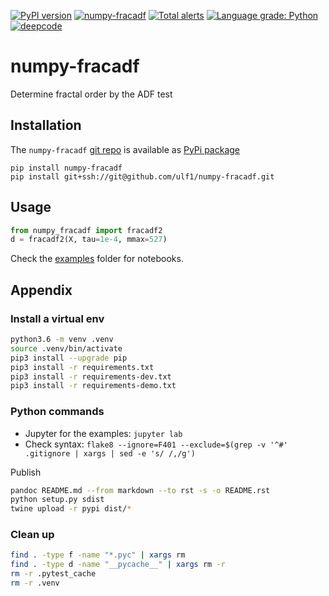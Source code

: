 [![PyPI version](https://badge.fury.io/py/numpy-fracadf.svg)](https://badge.fury.io/py/numpy-fracadf)
[![numpy-fracadf](https://snyk.io/advisor/python/numpy-fracadf/badge.svg)](https://snyk.io/advisor/python/numpy-fracadf)
[![Total alerts](https://img.shields.io/lgtm/alerts/g/ulf1/numpy-fracadf.svg?logo=lgtm&logoWidth=18)](https://lgtm.com/projects/g/ulf1/numpy-fracadf/alerts/)
[![Language grade: Python](https://img.shields.io/lgtm/grade/python/g/ulf1/numpy-fracadf.svg?logo=lgtm&logoWidth=18)](https://lgtm.com/projects/g/ulf1/numpy-fracadf/context:python)
[![deepcode](https://www.deepcode.ai/api/gh/badge?key=eyJhbGciOiJIUzI1NiIsInR5cCI6IkpXVCJ9.eyJwbGF0Zm9ybTEiOiJnaCIsIm93bmVyMSI6InVsZjEiLCJyZXBvMSI6Im51bXB5LWZyYWNhZGYiLCJpbmNsdWRlTGludCI6ZmFsc2UsImF1dGhvcklkIjoyOTQ1MiwiaWF0IjoxNjE5NTM4OTQ2fQ.wP1E2eQ0qLTS97oCc6KIqkOL-DR6eMnM4JG6fHhUHxk)](https://www.deepcode.ai/app/gh/ulf1/numpy-fracadf/_/dashboard?utm_content=gh%2Fulf1%2Fnumpy-fracadf)

# numpy-fracadf
Determine fractal order by the ADF test

## Installation 
The `numpy-fracadf` [git repo](http://github.com/ulf1/numpy-fracadf) is available as [PyPi package](https://pypi.org/project/numpy-fracadf)

```
pip install numpy-fracadf
pip install git+ssh://git@github.com/ulf1/numpy-fracadf.git
```


## Usage
```py
from numpy_fracadf import fracadf2
d = fracadf2(X, tau=1e-4, mmax=527)
```

Check the [examples](http://github.com/ulf1/numpy-fracadf/examples) folder for notebooks.


## Appendix

### Install a virtual env

```sh
python3.6 -m venv .venv
source .venv/bin/activate
pip3 install --upgrade pip
pip3 install -r requirements.txt
pip3 install -r requirements-dev.txt
pip3 install -r requirements-demo.txt
```

### Python commands

* Jupyter for the examples: `jupyter lab`
* Check syntax: `flake8 --ignore=F401 --exclude=$(grep -v '^#' .gitignore | xargs | sed -e 's/ /,/g')`

Publish

```sh
pandoc README.md --from markdown --to rst -s -o README.rst
python setup.py sdist 
twine upload -r pypi dist/*
```

### Clean up

```sh
find . -type f -name "*.pyc" | xargs rm
find . -type d -name "__pycache__" | xargs rm -r
rm -r .pytest_cache
rm -r .venv
```
